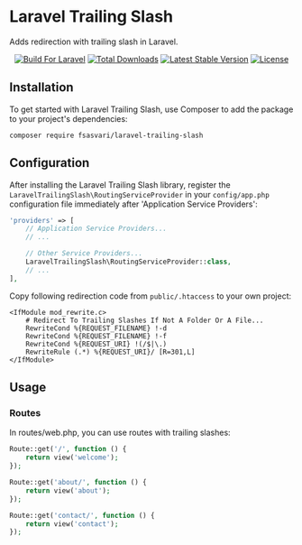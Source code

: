 # Laravel Trailing Slash

Adds redirection with trailing slash in Laravel.

<p align="center">
<a href="https://styleci.io/repos/79834672"><img src="https://img.shields.io/badge/Built_for-Laravel-orange.svg" alt="Build For Laravel"></a>
<a href="https://packagist.org/packages/fsasvari/laravel-trailing-slash"><img src="https://poser.pugx.org/fsasvari/laravel-trailing-slash/d/total.svg" alt="Total Downloads"></a>
<a href="https://packagist.org/packages/fsasvari/laravel-trailing-slash"><img src="https://poser.pugx.org/fsasvari/laravel-trailing-slash/v/stable.svg" alt="Latest Stable Version"></a>
<a href="https://packagist.org/packages/fsasvari/laravel-trailing-slash"><img src="https://poser.pugx.org/fsasvari/laravel-trailing-slash/license.svg" alt="License"></a>
</p>

## Installation

To get started with Laravel Trailing Slash, use Composer to add the package to your project's dependencies:

    composer require fsasvari/laravel-trailing-slash

## Configuration

After installing the Laravel Trailing Slash library, register the `LaravelTrailingSlash\RoutingServiceProvider` in your `config/app.php` configuration file immediately after 'Application Service Providers':

```php
'providers' => [
    // Application Service Providers...
    // ...

    // Other Service Providers...
    LaravelTrailingSlash\RoutingServiceProvider::class,
    // ...
],
```

Copy following redirection code from `public/.htaccess` to your own project:

```
<IfModule mod_rewrite.c>
    # Redirect To Trailing Slashes If Not A Folder Or A File...
    RewriteCond %{REQUEST_FILENAME} !-d
    RewriteCond %{REQUEST_FILENAME} !-f
    RewriteCond %{REQUEST_URI} !(/$|\.)
    RewriteRule (.*) %{REQUEST_URI}/ [R=301,L]
</IfModule>
```

## Usage

### Routes

In routes/web.php, you can use routes with trailing slashes:

```php
Route::get('/', function () {
    return view('welcome');
});

Route::get('about/', function () {
    return view('about');
});

Route::get('contact/', function () {
    return view('contact');
});
```

